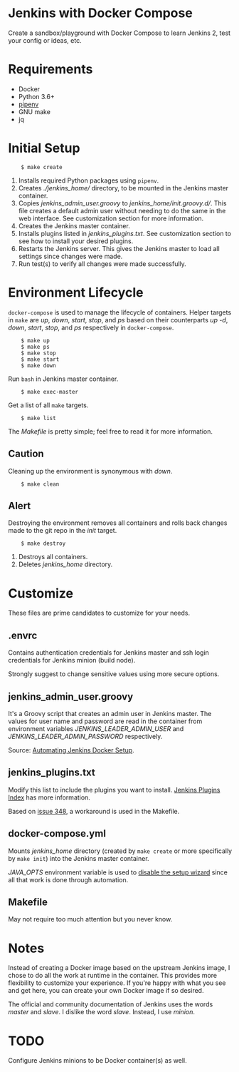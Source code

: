 # Jenkins with Docker Compose

Create a sandbox/playground with Docker Compose to learn Jenkins 2, test your
config or ideas, etc.

# Requirements

* Docker
* Python 3.6+
* [pipenv](https://docs.pipenv.org/)
* GNU make
* jq

# Initial Setup

        $ make create

1. Installs required Python packages using ``pipenv``.
2. Creates *./jenkins_home/* directory, to be mounted in the Jenkins master container.
3. Copies *jenkins_admin_user.groovy* to *jenkins_home/init.groovy.d/*. This file creates a default admin user without needing to do the same in the web interface. See customization section for more information.
4. Creates the Jenkins master container.
5. Installs plugins listed in *jenkins_plugins.txt*. See customization section to see how to install your desired plugins.
6. Restarts the Jenkins server. This gives the Jenkins master to load all settings since changes were made.
7. Run test(s) to verify all changes were made successfully.

# Environment Lifecycle

``docker-compose`` is used to manage the lifecycle of containers. Helper
targets in ``make`` are *up*, *down*, *start*, *stop*, and *ps* based on their
counterparts *up -d*, *down*, *start*, *stop*, and *ps* respectively in
``docker-compose``.

        $ make up
        $ make ps
        $ make stop
        $ make start
        $ make down

Run ``bash`` in Jenkins master container.

        $ make exec-master

Get a list of all ``make`` targets.

        $ make list

The *Makefile* is pretty simple; feel free to read it for more information.

## Caution

Cleaning up the environment is synonymous with *down*.

        $ make clean

## Alert

Destroying the environment removes all containers and rolls back changes made
to the git repo in the *init* target.

        $ make destroy

1. Destroys all containers.
2. Deletes *jenkins_home* directory.

# Customize

These files are prime candidates to customize for your needs.

## .envrc

Contains authentication credentials for Jenkins master and ssh login
credentials for Jenkins minion (build node).

Strongly suggest to change sensitive values using more secure options.

## jenkins_admin_user.groovy

It's a Groovy script that creates an admin user in Jenkins master. The values
for user name and password are read in the container from environment variables
*JENKINS_LEADER_ADMIN_USER* and *JENKINS_LEADER_ADMIN_PASSWORD* respectively.

Source:
[Automating Jenkins Docker Setup](https://technologyconversations.com/2017/06/16/automating-jenkins-docker-setup/).

## jenkins_plugins.txt

Modify this list to include the plugins you want to install.
[Jenkins Plugins Index](https://plugins.jenkins.io) has more information.

Based on [issue 348](https://github.com/jenkinsci/docker/issues/348), a
workaround is used in the Makefile.

## docker-compose.yml

Mounts *jenkins_home* directory (created by ``make create`` or more
specifically by ``make init``) into the Jenkins master container.

*JAVA_OPTS* environment variable is used to
[disable the setup wizard](https://groups.google.com/d/msg/jenkinsci-users/Pb4QZVc2-f0/PJnKcbieBgAJ)
since all that work is done through automation.

## Makefile

May not require too much attention but you never know.

# Notes

Instead of creating a Docker image based on the upstream Jenkins image, I chose
to do all the work at runtime in the container. This provides more flexibility
to customize your experience. If you're happy with what you see and get here,
you can create your own Docker image if so desired.

The official and community documentation of Jenkins uses the words *master* and
*slave*. I dislike the word *slave*. Instead, I use *minion*.

# TODO

Configure Jenkins minions to be Docker container(s) as well.

